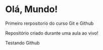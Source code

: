 # Olá, Mundo!
 Primeiro rerpositorio do curso Git e Github

 Repositório criado durante uma aula ao vivo!

 Testando Github
 
